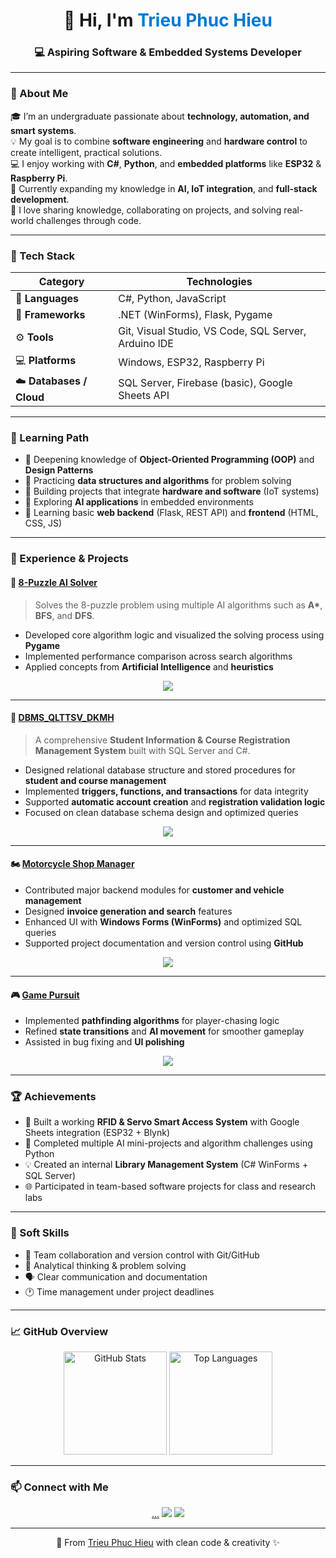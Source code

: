 <h1 align="center">👋 Hi, I'm <span style="color:#0078D4;">Trieu Phuc Hieu</span></h1>
<h3 align="center">💻 Aspiring Software & Embedded Systems Developer</h3>

---

### 🧭 About Me  

🎓 I’m an undergraduate passionate about **technology, automation, and smart systems**.  
💡 My goal is to combine **software engineering** and **hardware control** to create intelligent, practical solutions.  
💻 I enjoy working with **C#**, **Python**, and **embedded platforms** like **ESP32** & **Raspberry Pi**.  
🌱 Currently expanding my knowledge in **AI, IoT integration**, and **full-stack development**.  
💬 I love sharing knowledge, collaborating on projects, and solving real-world challenges through code.  

---

### 🧰 Tech Stack

| **Category** | **Technologies** |
|---------------|------------------|
| 💬 **Languages** | C#, Python, JavaScript |
| 🧱 **Frameworks** | .NET (WinForms), Flask, Pygame |
| ⚙️ **Tools** | Git, Visual Studio, VS Code, SQL Server, Arduino IDE |
| 💻 **Platforms** | Windows, ESP32, Raspberry Pi |
| ☁️ **Databases / Cloud** | SQL Server, Firebase (basic), Google Sheets API |

---

### 🎯 Learning Path
- 🔹 Deepening knowledge of **Object-Oriented Programming (OOP)** and **Design Patterns**  
- 🔹 Practicing **data structures and algorithms** for problem solving  
- 🔹 Building projects that integrate **hardware and software** (IoT systems)  
- 🔹 Exploring **AI applications** in embedded environments  
- 🔹 Learning basic **web backend** (Flask, REST API) and **frontend** (HTML, CSS, JS)

---

### 💼 Experience & Projects

#### 🧩 [8-Puzzle AI Solver](https://github.com/TrieuHieu842/8-puzzle-with-6-group-Algorithms)
> Solves the 8-puzzle problem using multiple AI algorithms such as **A\***, **BFS**, and **DFS**.

- Developed core algorithm logic and visualized the solving process using **Pygame**
- Implemented performance comparison across search algorithms
- Applied concepts from **Artificial Intelligence** and **heuristics**

<p align="center">
  <img src="https://github-readme-stats.vercel.app/api/pin/?username=TrieuHieu842&repo=8-puzzle-with-6-group-Algorithms&theme=default" />
</p>

---

#### 🧠 [DBMS_QLTTSV_DKMH](https://github.com/TrieuHieu842/DBMS_QLTTSV_DKMH)
> A comprehensive **Student Information & Course Registration Management System** built with SQL Server and C#.

- Designed relational database structure and stored procedures for **student and course management**
- Implemented **triggers, functions, and transactions** for data integrity  
- Supported **automatic account creation** and **registration validation logic**
- Focused on clean database schema design and optimized queries

<p align="center">
  <img src="https://github-readme-stats.vercel.app/api/pin/?username=TrieuHieu842&repo=DBMS_QLTTSV_DKMH&theme=default" />
</p>

---

#### 🏍️ [Motorcycle Shop Manager](https://github.com/WuHou11/Motorcycle-shop-manager)
- Contributed major backend modules for **customer and vehicle management**
- Designed **invoice generation and search** features  
- Enhanced UI with **Windows Forms (WinForms)** and optimized SQL queries  
- Supported project documentation and version control using **GitHub**

<p align="center">
  <img src="https://github-readme-stats.vercel.app/api/pin/?username=WuHou11&repo=Motorcycle-shop-manager&theme=default" />
</p>

---

#### 🎮 [Game Pursuit](https://github.com/minhnhutZzz/Game_Pursuit)
- Implemented **pathfinding algorithms** for player-chasing logic  
- Refined **state transitions** and **AI movement** for smoother gameplay  
- Assisted in bug fixing and **UI polishing**

<p align="center">
  <img src="https://github-readme-stats.vercel.app/api/pin/?username=minhnhutZzz&repo=Game_Pursuit&theme=default" />
</p>

---

### 🏆 Achievements
- 🥇 Built a working **RFID & Servo Smart Access System** with Google Sheets integration (ESP32 + Blynk)  
- 🧠 Completed multiple AI mini-projects and algorithm challenges using Python  
- 💡 Created an internal **Library Management System** (C# WinForms + SQL Server)  
- 🌐 Participated in team-based software projects for class and research labs  

---

### 🧩 Soft Skills
- 🤝 Team collaboration and version control with Git/GitHub  
- 🧠 Analytical thinking & problem solving  
- 🗣️ Clear communication and documentation  
- 🕐 Time management under project deadlines  

---

### 📈 GitHub Overview

<p align="center">
  <img src="https://github-readme-stats.vercel.app/api?username=TrieuHieu842&show_icons=true&theme=default" alt="GitHub Stats" height="165"/>
  <img src="https://github-readme-stats.vercel.app/api/top-langs/?username=TrieuHieu842&layout=compact&theme=default" alt="Top Languages" height="165"/>
</p>

---

### 📫 Connect with Me

<p align="center">
 <a href="https://mail.google.com/mail/?view=cm&fs=1&to=trieuphuchieu842@gmail.com" target="_blank">...</a>
  <a href="https://www.linkedin.com/in/trieuphuchieu"><img src="https://img.shields.io/badge/LinkedIn-0077B5?logo=linkedin&logoColor=white&style=for-the-badge" /></a>
  <a href="https://github.com/TrieuHieu842"><img src="https://img.shields.io/badge/GitHub-171515?logo=github&logoColor=white&style=for-the-badge" /></a>
</p>

---

<p align="center">🌟 From <a href="https://github.com/TrieuHieu842">Trieu Phuc Hieu</a> with clean code & creativity ✨</p>
